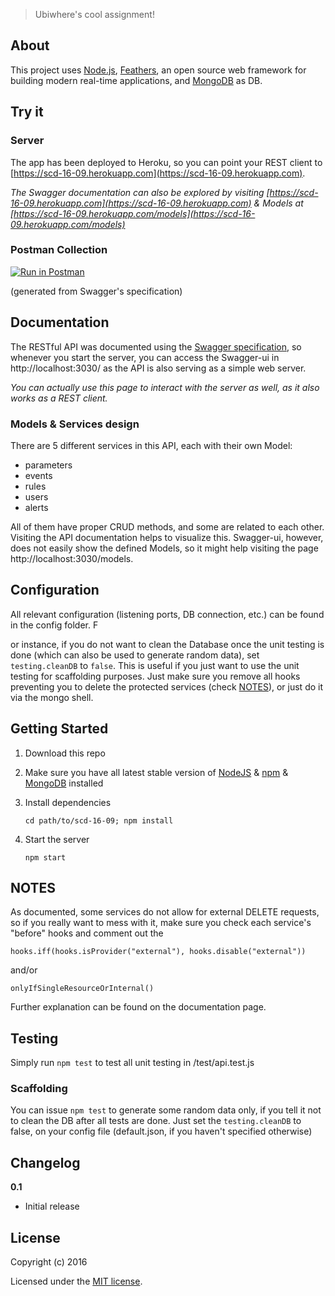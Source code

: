> Ubiwhere&#39;s cool assignment!

## About

This project uses [Node.js](https://nodejs.org/en/), [Feathers](http://feathersjs.com), an open source web framework for building modern real-time applications, and [MongoDB](https://www.mongodb.com) as DB.

## Try it

### Server

The app has been deployed to Heroku, so you can point your REST client to [https://scd-16-09.herokuapp.com](https://scd-16-09.herokuapp.com).

*The Swagger documentation can also be explored by visiting [https://scd-16-09.herokuapp.com](https://scd-16-09.herokuapp.com) & Models at [https://scd-16-09.herokuapp.com/models](https://scd-16-09.herokuapp.com/models)*

### Postman Collection
[![Run in Postman](https://run.pstmn.io/button.svg)](https://app.getpostman.com/run-collection/90603e15923927ca622a)

(generated from Swagger's specification)

## Documentation

The RESTful API was documented using the [Swagger specification](http://swagger.io/), so whenever you start the server, you can access the Swagger-ui in http://localhost:3030/ as the API is also serving as a simple web server.

*You can actually use this page to interact with the server as well, as it also works as a REST client.*

### Models & Services design

There are 5 different services in this API, each with their own Model:
* parameters
* events
* rules
* users
* alerts

All of them have proper CRUD methods, and some are related to each other. Visiting the API documentation helps to visualize this. Swagger-ui, however, does not easily show the defined Models, so it might help visiting the page http://localhost:3030/models.

## Configuration

All relevant configuration (listening ports, DB connection, etc.) can be found in the config folder. F

or instance, if you do not want to clean the Database once the unit testing is done (which can also be used to generate random data),
set `testing.cleanDB` to `false`. This is useful if you just want to use the unit testing for scaffolding purposes. Just make sure you remove all hooks preventing you to delete the protected services (check [NOTES](#notes)), or just do it via the mongo shell.


## Getting Started

1. Download this repo

2. Make sure you have all latest stable version of [NodeJS](https://nodejs.org/) & [npm](https://www.npmjs.com/) & [MongoDB](https://www.mongodb.com/download-center?jmp=nav) installed

3. Install dependencies

    ```
    cd path/to/scd-16-09; npm install
    ```

4. Start the server

    ```
    npm start
    ```

## NOTES

As documented, some services do not allow for external DELETE requests, so if you really want to mess with it, make sure you check each service's "before" hooks and comment out the
```
hooks.iff(hooks.isProvider("external"), hooks.disable("external"))
```
and/or
```
onlyIfSingleResourceOrInternal()
```
Further explanation can be found on the documentation page.

## Testing

Simply run `npm test` to test all unit testing in /test/api.test.js
### Scaffolding

You can issue `npm test` to generate some random data only, if you tell it not to clean the DB after all tests are done. Just set the `testing.cleanDB` to false, on your config file (default.json, if you haven't specified otherwise)


## Changelog

__0.1__

- Initial release

## License

Copyright (c) 2016

Licensed under the [MIT license](LICENSE).
